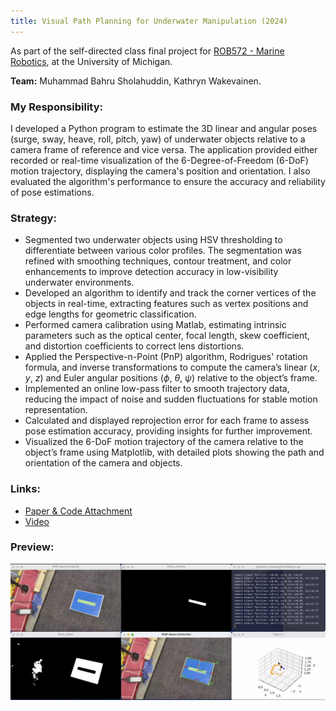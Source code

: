 ```yaml
---
title: Visual Path Planning for Underwater Manipulation (2024)
---
```


As part of the self-directed class final project for [ROB572 - Marine Robotics](https://www.umich.edu/), at the University of Michigan.

**Team:** Muhammad Bahru Sholahuddin, Kathryn Wakevainen.

### My Responsibility:
I developed a Python program to estimate the 3D linear and angular poses (surge, sway, heave, roll, pitch, yaw) of underwater objects relative to a camera frame of reference and vice versa. The application provided either recorded or real-time visualization of the 6-Degree-of-Freedom (6-DoF) motion trajectory, displaying the camera's position and orientation. I also evaluated the algorithm's performance to ensure the accuracy and reliability of pose estimations.

### Strategy:
- Segmented two underwater objects using HSV thresholding to differentiate between various color profiles. The segmentation was refined with smoothing techniques, contour treatment, and color enhancements to improve detection accuracy in low-visibility underwater environments.
- Developed an algorithm to identify and track the corner vertices of the objects in real-time, extracting features such as vertex positions and edge lengths for geometric classification.
- Performed camera calibration using Matlab, estimating intrinsic parameters such as the optical center, focal length, skew coefficient, and distortion coefficients to correct lens distortions.
- Applied the Perspective-n-Point (PnP) algorithm, Rodrigues' rotation formula, and inverse transformations to compute the camera’s linear ($x$, $y$, $z$) and Euler angular positions ($\phi$, $\theta$, $\psi$) relative to the object’s frame.
- Implemented an online low-pass filter to smooth trajectory data, reducing the impact of noise and sudden fluctuations for stable motion representation.
- Calculated and displayed reprojection error for each frame to assess pose estimation accuracy, providing insights for further improvement.
- Visualized the 6-DoF motion trajectory of the camera relative to the object’s frame using Matplotlib, with detailed plots showing the path and orientation of the camera and objects.

### Links:
- [Paper & Code Attachment](https://drive.google.com/file/d/16MCcvLWL8GJQi-GOwGc-1yQGixkHIaVR/view?usp=sharing)
- [Video](https://drive.google.com/file/d/10Y9cqwjod6CYPV-1pDYdJVSm2V84LhuZ/view?usp=sharing)

### Preview:
![Visual Path Planning Demo](../assets/img/project_pathPlanning.png)
